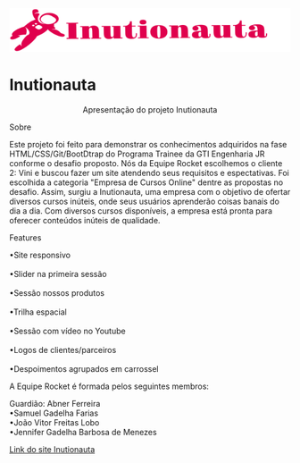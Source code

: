 <img src="/images/nomelogo.svg">
<h1>Inutionauta</h1>
<p align="center">Apresentação do projeto Inutionauta<p>
Sobre
<p>Este projeto foi feito para demonstrar os conhecimentos adquiridos na fase HTML/CSS/Git/BootDtrap do Programa Trainee da GTI Engenharia JR conforme o desafio proposto. Nós da Equipe Rocket escolhemos o cliente 2: Vini e buscou fazer um site atendendo seus requisitos e espectativas. Foi escolhida a categoria "Empresa de Cursos Online" dentre as propostas no desafio. Assim, surgiu a Inutionauta, uma empresa com o objetivo de ofertar diversos cursos inúteis, onde seus usuários aprenderão coisas banais do dia a dia. Com diversos cursos disponíveis, a empresa está pronta para oferecer conteúdos inúteis de qualidade.<p>
Features
<p>•Site responsivo<br>
<br>•Slider na primeira sessão<br>
<br>•Sessão nossos produtos<br>
<br>•Trilha espacial<br>
<br>•Sessão com vídeo no Youtube<br>
<br>•Logos de clientes/parceiros<br>
<br>•Despoimentos agrupados em carrossel</p>

A Equipe Rocket é formada pelos seguintes membros:
<p>Guardião: Abner Ferreira<br>
•Samuel Gadelha Farias<br>
•João Vitor Freitas Lobo<br>
•Jennifer Gadelha Barbosa de Menezes<br>

<p><a href= https://inutionauta.netlify.app>Link do site Inutionauta<p>
